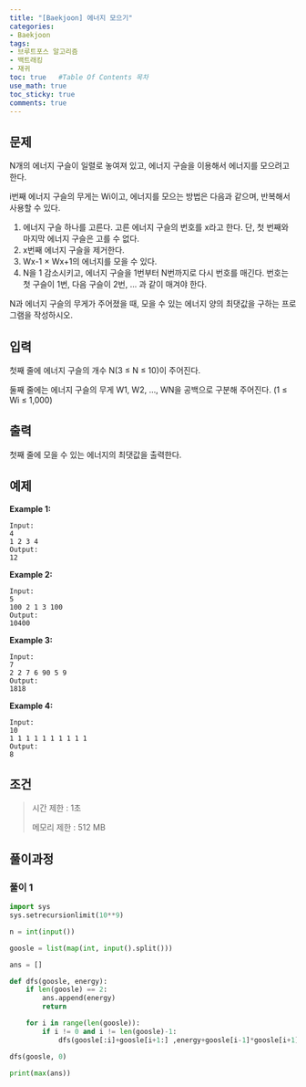 ```yaml
---
title: "[Baekjoon] 에너지 모으기"
categories: 
- Baekjoon
tags:
- 브루트포스 알고리즘
- 백트래킹
- 재귀
toc: true   #Table Of Contents 목차 
use_math: true
toc_sticky: true
comments: true
---
```


## 문제

N개의 에너지 구슬이 일렬로 놓여져 있고, 에너지 구슬을 이용해서 에너지를 모으려고 한다.

i번째 에너지 구슬의 무게는 Wi이고, 에너지를 모으는 방법은 다음과 같으며, 반복해서 사용할 수 있다.

1. 에너지 구슬 하나를 고른다. 고른 에너지 구슬의 번호를 x라고 한다. 단, 첫 번째와 마지막 에너지 구슬은 고를 수 없다.
2. x번째 에너지 구슬을 제거한다.
3. Wx-1 × Wx+1의 에너지를 모을 수 있다.
4. N을 1 감소시키고, 에너지 구슬을 1번부터 N번까지로 다시 번호를 매긴다. 번호는 첫 구슬이 1번, 다음 구슬이 2번, ... 과 같이 매겨야 한다.

N과 에너지 구슬의 무게가 주어졌을 때, 모을 수 있는 에너지 양의 최댓값을 구하는 프로그램을 작성하시오.

## 입력

첫째 줄에 에너지 구슬의 개수 N(3 ≤ N ≤ 10)이 주어진다.

둘째 줄에는 에너지 구슬의 무게 W1, W2, ..., WN을 공백으로 구분해 주어진다. (1 ≤ Wi ≤ 1,000)

## 출력

첫째 줄에 모을 수 있는 에너지의 최댓값을 출력한다.

## 예제

**Example 1:**

```
Input: 
4
1 2 3 4
Output: 
12
```

**Example 2:**

```
Input:
5
100 2 1 3 100
Output:
10400
```

**Example 3:**

```
Input:
7
2 2 7 6 90 5 9
Output:
1818
```

**Example 4:**

```
Input:
10
1 1 1 1 1 1 1 1 1 1
Output:
8
```

## 조건

> 시간 제한 : 1초
>
> 메모리 제한 : 512 MB

## 풀이과정

### 풀이 1

```python
import sys
sys.setrecursionlimit(10**9)

n = int(input())

goosle = list(map(int, input().split()))

ans = []

def dfs(goosle, energy):
    if len(goosle) == 2:
        ans.append(energy)
        return

    for i in range(len(goosle)):
        if i != 0 and i != len(goosle)-1:
            dfs(goosle[:i]+goosle[i+1:] ,energy+goosle[i-1]*goosle[i+1])

dfs(goosle, 0)

print(max(ans))
```


